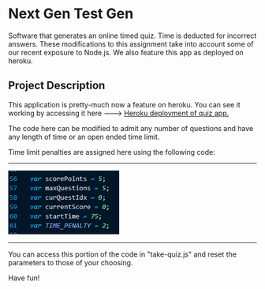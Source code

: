 # Next Gen Test Gen
Software that generates an online timed quiz. Time is deducted for incorrect answers. These modifications to this assignment take into account some of our recent exposure to Node.js. We also feature this app as deployed on heroku. 

## Project Description

This application is pretty-much now a feature on heroku. You can see it working by accessing it here ---> [Heroku deployment of quiz app.](https://online-zen-quiz-app.herokuapp.com/)

The code here can be modified to admit any number of questions and have any length of time or an open ended time limit. 

Time limit penalties are assigned here using the following code: 

***
![timelimits](img/time%20penalties%20glimpse.png)
***

You can access this portion of the code in "take-quiz.js" and reset the parameters to those of your choosing. 

Have fun!



